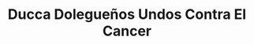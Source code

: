 ---
title: "Ducca Dolegueños Undos Contra El Cancer"
url: /dolega/ducca-doleguenos-undos-contra-el-cancer/
shop: panadería
---